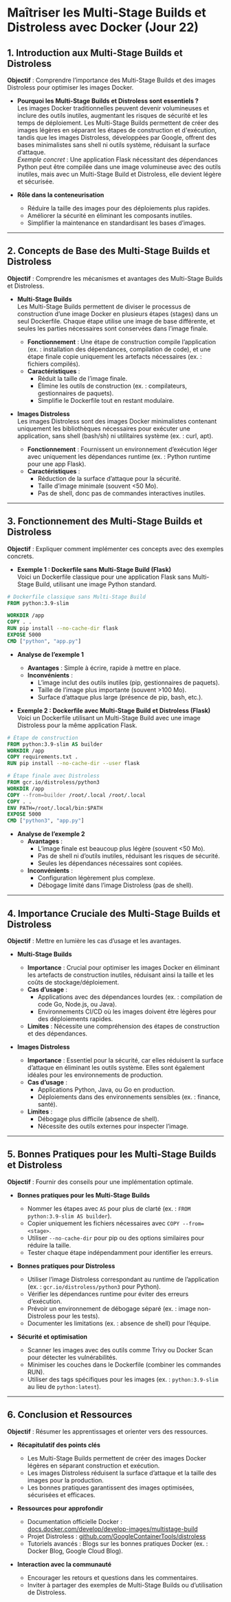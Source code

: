 # Maîtriser les Multi-Stage Builds et Distroless avec Docker (Jour 22)

## 1. Introduction aux Multi-Stage Builds et Distroless
**Objectif** : Comprendre l’importance des Multi-Stage Builds et des images Distroless pour optimiser les images Docker.

- **Pourquoi les Multi-Stage Builds et Distroless sont essentiels ?**  
  Les images Docker traditionnelles peuvent devenir volumineuses et inclure des outils inutiles, augmentant les risques de sécurité et les temps de déploiement. Les Multi-Stage Builds permettent de créer des images légères en séparant les étapes de construction et d'exécution, tandis que les images Distroless, développées par Google, offrent des bases minimalistes sans shell ni outils système, réduisant la surface d’attaque.  
  *Exemple concret* : Une application Flask nécessitant des dépendances Python peut être compilée dans une image volumineuse avec des outils inutiles, mais avec un Multi-Stage Build et Distroless, elle devient légère et sécurisée.

- **Rôle dans la conteneurisation**  
  - Réduire la taille des images pour des déploiements plus rapides.  
  - Améliorer la sécurité en éliminant les composants inutiles.  
  - Simplifier la maintenance en standardisant les bases d’images.  

---

## 2. Concepts de Base des Multi-Stage Builds et Distroless
**Objectif** : Comprendre les mécanismes et avantages des Multi-Stage Builds et Distroless.

- **Multi-Stage Builds**  
  Les Multi-Stage Builds permettent de diviser le processus de construction d’une image Docker en plusieurs étapes (stages) dans un seul Dockerfile. Chaque étape utilise une image de base différente, et seules les parties nécessaires sont conservées dans l’image finale.  
  - **Fonctionnement** : Une étape de construction compile l’application (ex. : installation des dépendances, compilation de code), et une étape finale copie uniquement les artefacts nécessaires (ex. : fichiers compilés).  
  - **Caractéristiques** :  
    - Réduit la taille de l’image finale.  
    - Élimine les outils de construction (ex. : compilateurs, gestionnaires de paquets).  
    - Simplifie le Dockerfile tout en restant modulaire.  

- **Images Distroless**  
  Les images Distroless sont des images Docker minimalistes contenant uniquement les bibliothèques nécessaires pour exécuter une application, sans shell (bash/sh) ni utilitaires système (ex. : curl, apt).  
  - **Fonctionnement** : Fournissent un environnement d’exécution léger avec uniquement les dépendances runtime (ex. : Python runtime pour une app Flask).  
  - **Caractéristiques** :  
    - Réduction de la surface d’attaque pour la sécurité.  
    - Taille d’image minimale (souvent <50 Mo).  
    - Pas de shell, donc pas de commandes interactives inutiles.  

---

## 3. Fonctionnement des Multi-Stage Builds et Distroless
**Objectif** : Expliquer comment implémenter ces concepts avec des exemples concrets.

- **Exemple 1 : Dockerfile sans Multi-Stage Build (Flask)**  
  Voici un Dockerfile classique pour une application Flask sans Multi-Stage Build, utilisant une image Python standard.  

```dockerfile
# Dockerfile classique sans Multi-Stage Build
FROM python:3.9-slim

WORKDIR /app
COPY . .
RUN pip install --no-cache-dir flask
EXPOSE 5000
CMD ["python", "app.py"]
```

- **Analyse de l’exemple 1**  
  - **Avantages** : Simple à écrire, rapide à mettre en place.  
  - **Inconvénients** :  
    - L’image inclut des outils inutiles (pip, gestionnaires de paquets).  
    - Taille de l’image plus importante (souvent >100 Mo).  
    - Surface d’attaque plus large (présence de pip, bash, etc.).  

- **Exemple 2 : Dockerfile avec Multi-Stage Build et Distroless (Flask)**  
  Voici un Dockerfile utilisant un Multi-Stage Build avec une image Distroless pour la même application Flask.  

```dockerfile
# Étape de construction
FROM python:3.9-slim AS builder
WORKDIR /app
COPY requirements.txt .
RUN pip install --no-cache-dir --user flask

# Étape finale avec Distroless
FROM gcr.io/distroless/python3
WORKDIR /app
COPY --from=builder /root/.local /root/.local
COPY . .
ENV PATH=/root/.local/bin:$PATH
EXPOSE 5000
CMD ["python3", "app.py"]
```

- **Analyse de l’exemple 2**  
  - **Avantages** :  
    - L’image finale est beaucoup plus légère (souvent <50 Mo).  
    - Pas de shell ni d’outils inutiles, réduisant les risques de sécurité.  
    - Seules les dépendances nécessaires sont copiées.  
  - **Inconvénients** :  
    - Configuration légèrement plus complexe.  
    - Débogage limité dans l’image Distroless (pas de shell).  

---

## 4. Importance Cruciale des Multi-Stage Builds et Distroless
**Objectif** : Mettre en lumière les cas d’usage et les avantages.

- **Multi-Stage Builds**  
  - **Importance** : Crucial pour optimiser les images Docker en éliminant les artefacts de construction inutiles, réduisant ainsi la taille et les coûts de stockage/déploiement.  
  - **Cas d’usage** :  
    - Applications avec des dépendances lourdes (ex. : compilation de code Go, Node.js, ou Java).  
    - Environnements CI/CD où les images doivent être légères pour des déploiements rapides.  
  - **Limites** : Nécessite une compréhension des étapes de construction et des dépendances.

- **Images Distroless**  
  - **Importance** : Essentiel pour la sécurité, car elles réduisent la surface d’attaque en éliminant les outils système. Elles sont également idéales pour les environnements de production.  
  - **Cas d’usage** :  
    - Applications Python, Java, ou Go en production.  
    - Déploiements dans des environnements sensibles (ex. : finance, santé).  
  - **Limites** :  
    - Débogage plus difficile (absence de shell).  
    - Nécessite des outils externes pour inspecter l’image.  

---

## 5. Bonnes Pratiques pour les Multi-Stage Builds et Distroless
**Objectif** : Fournir des conseils pour une implémentation optimale.

- **Bonnes pratiques pour les Multi-Stage Builds**  
  - Nommer les étapes avec `AS` pour plus de clarté (ex. : `FROM python:3.9-slim AS builder`).  
  - Copier uniquement les fichiers nécessaires avec `COPY --from=<stage>`.  
  - Utiliser `--no-cache-dir` pour pip ou des options similaires pour réduire la taille.  
  - Tester chaque étape indépendamment pour identifier les erreurs.  

- **Bonnes pratiques pour Distroless**  
  - Utiliser l’image Distroless correspondant au runtime de l’application (ex. : `gcr.io/distroless/python3` pour Python).  
  - Vérifier les dépendances runtime pour éviter des erreurs d’exécution.  
  - Prévoir un environnement de débogage séparé (ex. : image non-Distroless pour les tests).  
  - Documenter les limitations (ex. : absence de shell) pour l’équipe.  

- **Sécurité et optimisation**  
  - Scanner les images avec des outils comme Trivy ou Docker Scan pour détecter les vulnérabilités.  
  - Minimiser les couches dans le Dockerfile (combiner les commandes RUN).  
  - Utiliser des tags spécifiques pour les images (ex. : `python:3.9-slim` au lieu de `python:latest`).  

---

## 6. Conclusion et Ressources
**Objectif** : Résumer les apprentissages et orienter vers des ressources.

- **Récapitulatif des points clés**  
  - Les Multi-Stage Builds permettent de créer des images Docker légères en séparant construction et exécution.  
  - Les images Distroless réduisent la surface d’attaque et la taille des images pour la production.  
  - Les bonnes pratiques garantissent des images optimisées, sécurisées et efficaces.  

- **Ressources pour approfondir**  
  - Documentation officielle Docker : [docs.docker.com/develop/develop-images/multistage-build](https://docs.docker.com/develop/develop-images/multistage-build)  
  - Projet Distroless : [github.com/GoogleContainerTools/distroless](https://github.com/GoogleContainerTools/distroless)  
  - Tutoriels avancés : Blogs sur les bonnes pratiques Docker (ex. : Docker Blog, Google Cloud Blog).  

- **Interaction avec la communauté**  
  - Encourager les retours et questions dans les commentaires.  
  - Inviter à partager des exemples de Multi-Stage Builds ou d’utilisation de Distroless.  

</xaiArtifact>